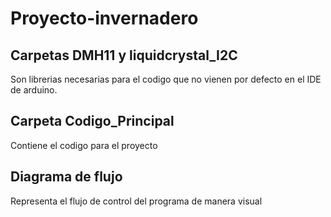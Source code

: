 # Proyecto-invernadero
## Carpetas DMH11 y liquidcrystal_I2C
Son librerias necesarias para el codigo que no vienen por defecto en el IDE de arduino.
## Carpeta Codigo_Principal
Contiene el codigo para el proyecto
## Diagrama de flujo
Representa el flujo de control del programa de manera visual 
